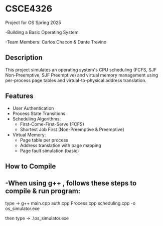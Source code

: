 # CSCE4326
Project for OS Spring 2025

-Building a Basic Operating System

-Team Members: Carlos Chacon & Dante Trevino

## Description
This project simulates an operating system's CPU scheduling (FCFS, SJF Non-Preemptive, SJF Preemptive) and virtual memory management using per-process page tables and virtual-to-physical address translation.

## Features
- User Authentication
- Process State Transitions
- Scheduling Algorithms:
  - First-Come-First-Serve (FCFS)
  - Shortest Job First (Non-Preemptive & Preemptive)
- Virtual Memory:
  - Page table per process
  - Address translation with page mapping
  - Page fault simulation (basic)

## How to Compile

-When using g++ , follows these steps to compile & run program:
-
type -> g++ main.cpp auth.cpp Process.cpp scheduling.cpp -o os_simulator.exe
  
  then type -> .\os_simulator.exe



